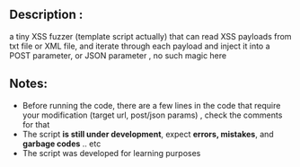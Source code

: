 ## Description :
a tiny XSS fuzzer (template script actually) that can read XSS payloads from txt file or XML file, and iterate through each payload and inject it into a POST parameter, or JSON parameter , no such magic here



## Notes: 
- Before running the code, there are a few lines in the code that require your modification (target url, post/json params) , check the comments for that 
- The script **is still under development**, expect **errors, mistakes**, and **garbage codes** .. etc
- The script was developed for learning purposes 
